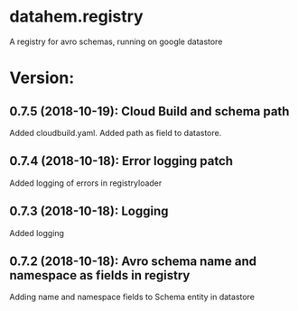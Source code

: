 # datahem.registry
A registry for avro schemas, running on google datastore

# Version:
## 0.7.5 (2018-10-19): Cloud Build and schema path
Added cloudbuild.yaml. Added path as field to datastore.

## 0.7.4 (2018-10-18): Error logging patch
Added logging of errors in registryloader

## 0.7.3 (2018-10-18): Logging
Added logging

## 0.7.2 (2018-10-18): Avro schema name and namespace as fields in registry
Adding name and namespace fields to Schema entity in datastore